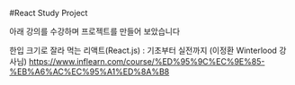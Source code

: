 #React Study Project

아래 강의를 수강하며 프로젝트를 만들어 보았습니다

한입 크기로 잘라 먹는 리액트(React.js) : 기초부터 실전까지 (이정환 Winterlood 강사님)
https://www.inflearn.com/course/%ED%95%9C%EC%9E%85-%EB%A6%AC%EC%95%A1%ED%8A%B8
